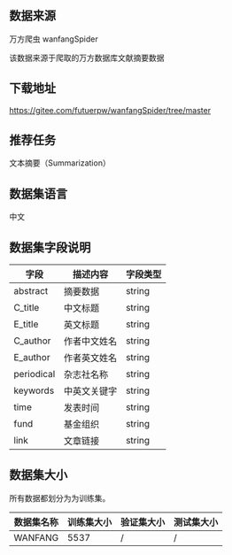 ## 数据来源

万方爬虫 wanfangSpider

该数据来源于爬取的万方数据库文献摘要数据

## 下载地址

https://gitee.com/futuerpw/wanfangSpider/tree/master

## 推荐任务

文本摘要（Summarization）

## 数据集语言

中文

## 数据集字段说明

| 字段       | 描述内容     | 字段类型 |
| ---------- | ------------ | -------- |
| abstract   | 摘要数据     | string   |
| C_title    | 中文标题     | string   |
| E_title    | 英文标题     | string   |
| C_author   | 作者中文姓名 | string   |
| E_author   | 作者英文姓名 | string   |
| periodical | 杂志社名称   | string   |
| keywords   | 中英文关键字 | string   |
| time       | 发表时间     | string   |
| fund       | 基金组织     | string   |
| link       | 文章链接     | string   |

## 数据集大小

所有数据都划分为为训练集。

| 数据集名称 | 训练集大小 | 验证集大小 | 测试集大小 |
| ---------- | ---------- | ---------- | ---------- |
| WANFANG    | 5537       | /          | /          |

